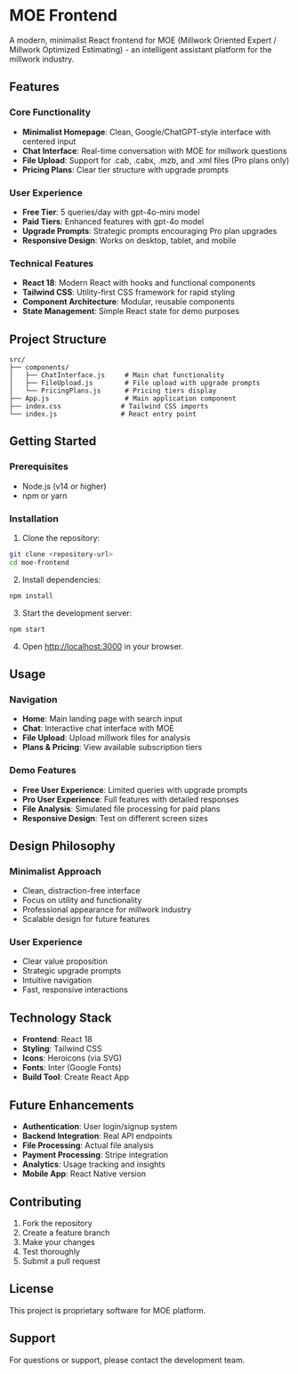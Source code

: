 # MOE Frontend

A modern, minimalist React frontend for MOE (Millwork Oriented Expert / Millwork Optimized Estimating) - an intelligent assistant platform for the millwork industry.

## Features

### Core Functionality
- **Minimalist Homepage**: Clean, Google/ChatGPT-style interface with centered input
- **Chat Interface**: Real-time conversation with MOE for millwork questions
- **File Upload**: Support for .cab, .cabx, .mzb, and .xml files (Pro plans only)
- **Pricing Plans**: Clear tier structure with upgrade prompts

### User Experience
- **Free Tier**: 5 queries/day with gpt-4o-mini model
- **Paid Tiers**: Enhanced features with gpt-4o model
- **Upgrade Prompts**: Strategic prompts encouraging Pro plan upgrades
- **Responsive Design**: Works on desktop, tablet, and mobile

### Technical Features
- **React 18**: Modern React with hooks and functional components
- **Tailwind CSS**: Utility-first CSS framework for rapid styling
- **Component Architecture**: Modular, reusable components
- **State Management**: Simple React state for demo purposes

## Project Structure

```
src/
├── components/
│   ├── ChatInterface.js     # Main chat functionality
│   ├── FileUpload.js        # File upload with upgrade prompts
│   └── PricingPlans.js      # Pricing tiers display
├── App.js                   # Main application component
├── index.css               # Tailwind CSS imports
└── index.js                # React entry point
```

## Getting Started

### Prerequisites
- Node.js (v14 or higher)
- npm or yarn

### Installation

1. Clone the repository:
```bash
git clone <repository-url>
cd moe-frontend
```

2. Install dependencies:
```bash
npm install
```

3. Start the development server:
```bash
npm start
```

4. Open [http://localhost:3000](http://localhost:3000) in your browser.

## Usage

### Navigation
- **Home**: Main landing page with search input
- **Chat**: Interactive chat interface with MOE
- **File Upload**: Upload millwork files for analysis
- **Plans & Pricing**: View available subscription tiers

### Demo Features
- **Free User Experience**: Limited queries with upgrade prompts
- **Pro User Experience**: Full features with detailed responses
- **File Analysis**: Simulated file processing for paid plans
- **Responsive Design**: Test on different screen sizes

## Design Philosophy

### Minimalist Approach
- Clean, distraction-free interface
- Focus on utility and functionality
- Professional appearance for millwork industry
- Scalable design for future features

### User Experience
- Clear value proposition
- Strategic upgrade prompts
- Intuitive navigation
- Fast, responsive interactions

## Technology Stack

- **Frontend**: React 18
- **Styling**: Tailwind CSS
- **Icons**: Heroicons (via SVG)
- **Fonts**: Inter (Google Fonts)
- **Build Tool**: Create React App

## Future Enhancements

- **Authentication**: User login/signup system
- **Backend Integration**: Real API endpoints
- **File Processing**: Actual file analysis
- **Payment Processing**: Stripe integration
- **Analytics**: Usage tracking and insights
- **Mobile App**: React Native version

## Contributing

1. Fork the repository
2. Create a feature branch
3. Make your changes
4. Test thoroughly
5. Submit a pull request

## License

This project is proprietary software for MOE platform.

## Support

For questions or support, please contact the development team.
